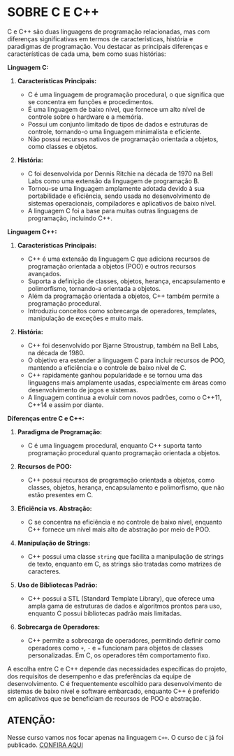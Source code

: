 # SOBRE C E C++
C e C++ são duas linguagens de programação relacionadas, mas com diferenças significativas em termos de características, história e paradigmas de programação. Vou destacar as principais diferenças e características de cada uma, bem como suas histórias:

**Linguagem C:**
1. **Características Principais:**
   - C é uma linguagem de programação procedural, o que significa que se concentra em funções e procedimentos.
   - É uma linguagem de baixo nível, que fornece um alto nível de controle sobre o hardware e a memória.
   - Possui um conjunto limitado de tipos de dados e estruturas de controle, tornando-o uma linguagem minimalista e eficiente.
   - Não possui recursos nativos de programação orientada a objetos, como classes e objetos.

2. **História:**
   - C foi desenvolvida por Dennis Ritchie na década de 1970 na Bell Labs como uma extensão da linguagem de programação B.
   - Tornou-se uma linguagem amplamente adotada devido à sua portabilidade e eficiência, sendo usada no desenvolvimento de sistemas operacionais, compiladores e aplicativos de baixo nível.
   - A linguagem C foi a base para muitas outras linguagens de programação, incluindo C++.

**Linguagem C++:**
1. **Características Principais:**
   - C++ é uma extensão da linguagem C que adiciona recursos de programação orientada a objetos (POO) e outros recursos avançados.
   - Suporta a definição de classes, objetos, herança, encapsulamento e polimorfismo, tornando-a orientada a objetos.
   - Além da programação orientada a objetos, C++ também permite a programação procedural.
   - Introduziu conceitos como sobrecarga de operadores, templates, manipulação de exceções e muito mais.

2. **História:**
   - C++ foi desenvolvido por Bjarne Stroustrup, também na Bell Labs, na década de 1980.
   - O objetivo era estender a linguagem C para incluir recursos de POO, mantendo a eficiência e o controle de baixo nível de C.
   - C++ rapidamente ganhou popularidade e se tornou uma das linguagens mais amplamente usadas, especialmente em áreas como desenvolvimento de jogos e sistemas.
   - A linguagem continua a evoluir com novos padrões, como o C++11, C++14 e assim por diante.

**Diferenças entre C e C++:**
1. **Paradigma de Programação:**
   - C é uma linguagem procedural, enquanto C++ suporta tanto programação procedural quanto programação orientada a objetos.

2. **Recursos de POO:**
   - C++ possui recursos de programação orientada a objetos, como classes, objetos, herança, encapsulamento e polimorfismo, que não estão presentes em C.

3. **Eficiência vs. Abstração:**
   - C se concentra na eficiência e no controle de baixo nível, enquanto C++ fornece um nível mais alto de abstração por meio de POO.

4. **Manipulação de Strings:**
   - C++ possui uma classe `string` que facilita a manipulação de strings de texto, enquanto em C, as strings são tratadas como matrizes de caracteres.

5. **Uso de Bibliotecas Padrão:**
   - C++ possui a STL (Standard Template Library), que oferece uma ampla gama de estruturas de dados e algoritmos prontos para uso, enquanto C possui bibliotecas padrão mais limitadas.

6. **Sobrecarga de Operadores:**
   - C++ permite a sobrecarga de operadores, permitindo definir como operadores como `+`, `-` e `=` funcionam para objetos de classes personalizadas. Em C, os operadores têm comportamento fixo.

A escolha entre C e C++ depende das necessidades específicas do projeto, dos requisitos de desempenho e das preferências da equipe de desenvolvimento. C é frequentemente escolhido para desenvolvimento de sistemas de baixo nível e software embarcado, enquanto C++ é preferido em aplicativos que se beneficiam de recursos de POO e abstração.

## ATENÇÃO:
Nesse curso vamos nos focar apenas na linguagem `C++`. O curso de `C` já foi publicado. [CONFIRA AQUI](https://github.com/VILHALVA/CURSO-DE-C)